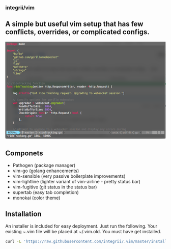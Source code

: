 ### integrii/vim

## A simple but useful vim setup that has few conflicts, overrides, or complicated configs.  


![](https://raw.githubusercontent.com/integrii/.vim/master/screenshot.png)



## Componets
- Pathogen (package manager)
- vim-go (golang enhancements)
- vim-sensible (very passive boilerplate improvements)
- vim-lightline (lighter variant of vim-airline - pretty status bar)
- vim-fugitive (git status in the status bar)
- supertab (easy tab completion)
- monokai (color theme)


## Installation
An installer is included for easy deployment.  Just run the following.  Your existing ~.vim file will be placed at ~/.vim.old.  You must have get installed.

```bash
curl -L 'https://raw.githubusercontent.com/integrii/.vim/master/install.sh' | bash
```
